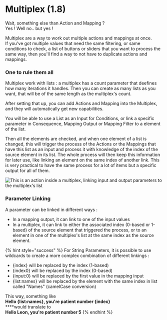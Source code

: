 # Multiplex (1.8)

Wait, something else than Action and Mapping ?\
Yes ! Well no.. but yes !

Multiplex are a way to work out multiple actions and mappings at once.\
If you've got multiple values that need the same filtering, or same conditions to check, a list of buttons or sliders that you want to process the same way, then you'll find a way to not have to duplicate actions and mappings.

### One to rule them all

Multiplex work with lists : a multiplex has a count parameter that deefines how many iterations it handles. Then you can create as many lists as you want, that will be of the same length as the multiplex's count.

After setting that up, you can add Actions and Mapping into the Multiplex, and they will automatically get new capabilities.

You will be able to use a List as an Input for Conditions, or link a specific parameter in Consequence, Mapping Output or Mapping Filter to a element of the list.

Then all the elements are checked, and when one element of a list is changed, this will trigger the process of the Actions or the Mappings that have this list as an input and process it with knowledge of the index of the source element in its list. The whole process will then keep this information for later use, like linking an element on the same index of another link. This is very practical to have the same process for a lot of items but a specific output for all of them.

![This is an action inside a multiplex, linking input and output parameters to the multiplex's list](../.gitbook/assets/multiplex.png)



### Parameter Linking

A parameter can be linked in different ways :

* In a mapping output, it can link to one of the input values
* In a multiplex, it can link to either the associated index (0-based or 1-based) of the source element that triggered the process, or to an element in one of the multiplex's list at the same index as the source element.

{% hint style="success" %}
For String Parameters, it is possible to use wildcards to create a more complex combination of different linkings :

* {index} will be replaced by the index (1-based)
* {index0} will be replaced by the index (0-based)
* {input:0} will be replaced by the first value in the mapping input
* {list:names} will be replaced by the element with the same index in list called "Names" (camelCase conversion)

This way, something like \
**Hello {list:names}, you're patient number {index}** \
****would translate to\
**Hello Leon, you're patient number 5**&#x20;
{% endhint %}
